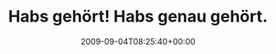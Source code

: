 ---
retweeted: false
source: <a href="http://twitter.com" rel="nofollow">Twitter Web Client</a>
entities:
  hashtags:
  - text: muhar
    indices:
    - '96'
    - '102'
  symbols: []
  user_mentions:
  - name: Jonathan H. Wage
    screen_name: jwage
    indices:
    - '88'
    - '94'
    id_str: '8150902'
    id: '8150902'
  urls: []
display_text_range:
- '0'
- '102'
favorite_count: '0'
id_str: '3753130421'
truncated: false
retweet_count: '0'
id: '3753130421'
created_at: Fri Sep 04 08:25:40 +0000 2009
favorited: false
full_text: 'Habs gehört! Habs genau gehört. "CouchDB" und "Doctrine" in einem Satz
  aus dem Mund von [@jwage](https://twitter.com/jwage). #muhar'
lang: de
tags:
- muhar
- pesos:twitter
date: '2009-09-04T08:25:40+00:00'
src: https://twitter.com/bascht/status/3753130421
original_url: https://twitter.com/bascht/status/3753130421
type: twitter_tweet
text: 'Habs gehört! Habs genau gehört. "CouchDB" und "Doctrine" in einem Satz aus
  dem Mund von [@jwage](https://twitter.com/jwage). #muhar'
title: Habs gehört! Habs genau gehört.

---